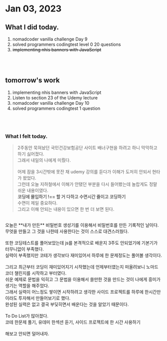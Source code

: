 # Jan 03, 2023 

## What I did today.
1. nomadcoder vanilla challenge Day 9
2. solved programmers codingtest level 0 20 questions
3. ~~implementing nhis banners with JavaScript~~ 

<br><br>

## tomorrow's work
1. implementing nhis banners with JavaScript
2. Listen to section 23 of the Udemy lecture
3. nomadcoder vanilla challenge Day 10
4. solved programmers codingtest 1 question

<br><br>

### What I felt today.

>2주동안 묵혀놨던 국민건강보험공단 사이트 배너구현을 하려고 하니 막막하고 하기 싫어졌다.<br>
그래서 내일의 나에게 미뤘다.<br><br>
어제 잠을 3시간밖에 못잔 채 udemy 강의를 듣다가 이해가 도저히 안되서 현타가 왔었다.<br>
그런데 오늘 지하철에서 이해가 안됐던 부분을 다시 들어봤는데 놀랍게도 정말 쉬운 내용이였다.<br>
**코딩에 몰입하기 !== 할 거 다하고 수면시간 줄이고 코딩하기**<br>
수면이 제일 중요하다.<br>
그리고 이해 안되는 내용이 있으면 한 번 더 보면 된다.<br>
<br>
오늘은 **내가 만든** 비밀번호 생성기를 이용해서 비밀번호를 만든 기록적인 날이다.<br>
무엇을 만들고 그 것을 나한테 사용한다는 것이 스스로 대견스러웠다.<br><br>
또한 코딩테스트를 풀어보았는데 js를 본격적으로 배운지 3주도 안되었기에 기본기가 터무니없이 부족했다.<br>
실력이 부족했지만 코테가 생각보다 재미있어서 하루에 한 문제정도는 풀어볼 생각이다.<br><br>
그리고 최근부터 코딩이 재미있어지기 시작했는데 언제부터였는지 떠올려보니 노마드코더 챌린지를 시작하고 부터였다.<br>
쉬운 예제로 문법을 익히고 그 문법을 이용해서 쓸만한 것을 만드는 것이 나에게 흥미가 생기는 역할을 해주었다.<br>
그래서 실력이 어느정도 쌓이면 시작하려고 생각한 사이드 프로젝트를 하루에 한시간만이라도 투자해서 만들어보기로 했다.<br>
완성된 실력은 없고 결국 부딪히면서 배운다는 것을 알았기 때문이다.<br><br>
To Do List가 많아졌다.<br>
코테 한문제 풀기, 유데미 한섹션 듣기, 사이드 프로젝트에 한 시간 사용하기<br><br>
해보고 안되면 덜어내자.

